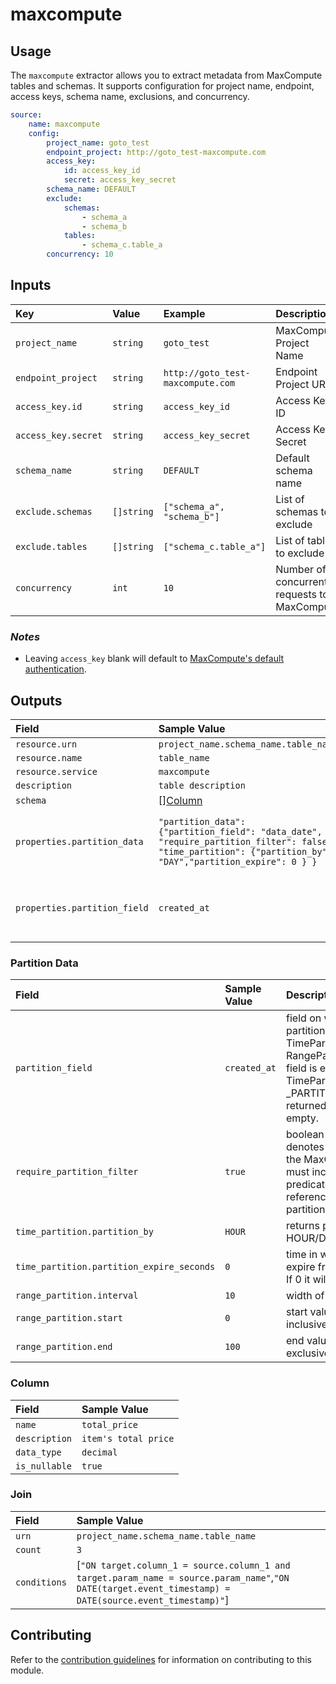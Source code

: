 # maxcompute
## Usage
The `maxcompute` extractor allows you to extract metadata from MaxCompute tables and schemas. 
It supports configuration for project name, endpoint, access keys, schema name, exclusions, and concurrency.

```yaml
source:
    name: maxcompute
    config:
        project_name: goto_test
        endpoint_project: http://goto_test-maxcompute.com
        access_key:
            id: access_key_id
            secret: access_key_secret
        schema_name: DEFAULT
        exclude:
            schemas:
                - schema_a
                - schema_b
            tables:
                - schema_c.table_a
        concurrency: 10
```

## Inputs

| Key | Value | Example | Description |    |
| :-- | :---- | :------ | :---------- | :-- |
| `project_name` | `string` | `goto_test` | MaxCompute Project Name | *required* |
| `endpoint_project` | `string` | `http://goto_test-maxcompute.com` | Endpoint Project URL | *required* |
| `access_key.id` | `string` | `access_key_id` | Access Key ID | *required* |
| `access_key.secret` | `string` | `access_key_secret` | Access Key Secret | *required* |
| `schema_name` | `string` | `DEFAULT` | Default schema name | *optional* |
| `exclude.schemas` | `[]string` | `["schema_a", "schema_b"]` | List of schemas to exclude | *optional* |
| `exclude.tables` | `[]string` | `["schema_c.table_a"]` | List of tables to exclude | *optional* |
| `concurrency` | `int` | `10` | Number of concurrent requests to MaxCompute | *optional* |

### *Notes*

- Leaving `access_key` blank will default to [MaxCompute's default authentication][maxcompute-default-auth].

## Outputs

| Field                          | Sample Value                                                                                                                                                                                                                                                                                                                                                                                | Description                                             |
|:-------------------------------|:--------------------------------------------------------------------------------------------------------------------------------------------------------------------------------------------------------------------------------------------------------------------------------------------------------------------------------------------------------------------------------------------|:--------------------------------------------------------|
| `resource.urn`                 | `project_name.schema_name.table_name`                                                                                                                                                                                                                                                                                                                                                        |                                                         |
| `resource.name`                | `table_name`                                                                                                                                                                                                                                                                                                                                                                                |                                                         |
| `resource.service`             | `maxcompute`                                                                                                                                                                                                                                                                                                                                                                                  |                                                         |
| `description`                  | `table description`                                                                                                                                                                                                                                                                                                                                                                         |                                                         |
| `schema`                       | [][Column](#column)                                                                                                                                                                                                                                                                                                                                                                         |                                                         |
| `properties.partition_data`    | `"partition_data": {"partition_field": "data_date", "require_partition_filter": false, "time_partition": {"partition_by": "DAY","partition_expire": 0 } }`                                                                                                                                                                                                                                  | partition related data for time and range partitioning. |
| `properties.partition_field`   | `created_at`                                                                                                                                                                                                                                                                                                                                                                                | returns the field on which table is time partitioned    |

### Partition Data

| Field                                     | Sample Value | Description                                                                                                                                                                                                                                                             |
|:------------------------------------------|:-------------|:------------------------------------------------------------------------------------------------------------------------------------------------------------------------------------------------------------------------------------------------------------------------|
| `partition_field`                         | `created_at` | field on which the table is partitioned either by TimePartitioning or RangePartitioning. In case field is empty for TimePartitioning _PARTITIONTIME is returned instead of empty.                                                                                       |
| `require_partition_filter`                | `true`       | boolean value which denotes if every query on the MaxCompute table must include at least one predicate that only references the partitioning column                                                                                                                       |
| `time_partition.partition_by`             | `HOUR`       | returns partition type HOUR/DAY/MONTH/YEAR                                                                                                                                                                                                                              |
| `time_partition.partition_expire_seconds` | `0`          | time in which data will expire from this partition. If 0 it will not expire.                                                                                                                                                                                            |
| `range_partition.interval`                | `10`         | width of a interval range                                                                                                                                                                                                                                               |
| `range_partition.start`                   | `0`          | start value for partition inclusive of this value                                                                                                                                                                                                                       |
| `range_partition.end`                     | `100`        | end value for partition exclusive of this value                                                                                                                                                                                                                         |


### Column

| Field         | Sample Value                           |
|:--------------|:---------------------------------------|
| `name`        | `total_price`                          |
| `description` | `item's total price`                   |
| `data_type`   | `decimal`                              |
| `is_nullable` | `true`                                 |

### Join

| Field        | Sample Value                                                                                                                                            |
|:-------------|:--------------------------------------------------------------------------------------------------------------------------------------------------------|
| `urn`        | `project_name.schema_name.table_name`                                                                                                                    |
| `count`      | `3`                                                                                                                                                     |
| `conditions` | [`"ON target.column_1 = source.column_1 and target.param_name = source.param_name"`,`"ON DATE(target.event_timestamp) = DATE(source.event_timestamp)"`] |

## Contributing

Refer to the [contribution guidelines](../../../docs/docs/contribute/guide.md#adding-a-new-extractor) for information on 
contributing to this module.

[maxcompute-default-auth]: https://www.alibabacloud.com/help/doc-detail/27800.htm

